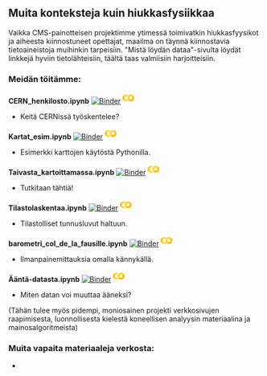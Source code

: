## Muita konteksteja kuin hiukkasfysiikkaa

Vaikka CMS-painotteisen projektimme ytimessä toimivatkin hiukkasfyysikot ja aiheesta kiinnostuneet opettajat, maailma on täynnä kiinnostavia tietoaineistoja muihinkin tarpeisiin. "Mistä löydän dataa"-sivulta löydät linkkejä hyviin tietolähteisiin, täältä taas valmiisiin harjoitteisiin.

### Meidän töitämme:

**CERN_henkilosto.ipynb** [![Binder](https://mybinder.org/badge.svg)](https://mybinder.org/v2/gh/cms-opendata-education/cms-jupyter-materials-finnish/master?filepath=Demot%2FMuut_aiheet%2FCERN_henkilosto.ipynb) [![Colaboratory](https://github.com/cms-opendata-education/cms-jupyter-materials-finnish/blob/master/Kuvat/colab_icon.png?raw=true)](https://colab.research.google.com/github/cms-opendata-education/cms-jupyter-materials-finnish/blob/master/Demot/Muut_aiheet/CERN_henkilosto.ipynb)
- Keitä CERNissä työskentelee?

**Kartat_esim.ipynb** [![Binder](https://mybinder.org/badge.svg)](https://mybinder.org/v2/gh/cms-opendata-education/cms-jupyter-materials-finnish/master?filepath=Demot%2FMuut_aiheet%2FKartat_esim.ipynb) [![Colaboratory](https://github.com/cms-opendata-education/cms-jupyter-materials-finnish/blob/master/Kuvat/colab_icon.png?raw=true)](https://colab.research.google.com/github/cms-opendata-education/cms-jupyter-materials-finnish/blob/master/Demot/Muut_aiheet/Kartat_esim.ipynb)
- Esimerkki karttojen käytöstä Pythonilla.

**Taivasta_kartoittamassa.ipynb** [![Binder](https://mybinder.org/badge.svg)](https://mybinder.org/v2/gh/cms-opendata-education/cms-jupyter-materials-finnish/master?filepath=Demot%2FMuut_aiheet%2FTaivasta_kartoittamassa.ipynb) [![Colaboratory](https://github.com/cms-opendata-education/cms-jupyter-materials-finnish/blob/master/Kuvat/colab_icon.png?raw=true)](https://colab.research.google.com/github/cms-opendata-education/cms-jupyter-materials-finnish/blob/master/Demot/Muut_aiheet/Taivasta_kartoittamassa.ipynb)
- Tutkitaan tähtiä!

**Tilastolaskentaa.ipynb** [![Binder](https://mybinder.org/badge.svg)](https://mybinder.org/v2/gh/cms-opendata-education/cms-jupyter-materials-finnish/master?filepath=Demot%2FMuut_aiheet%2FTilastolaskentaa.ipynb) [![Colaboratory](https://github.com/cms-opendata-education/cms-jupyter-materials-finnish/blob/master/Kuvat/colab_icon.png?raw=true)](https://colab.research.google.com/github/cms-opendata-education/cms-jupyter-materials-finnish/blob/master/Demot/Muut_aiheet/Tilastolaskentaa.ipynb)
- Tilastolliset tunnusluvut haltuun.

**barometri_col_de_la_fausille.ipynb** [![Binder](https://mybinder.org/badge.svg)](https://mybinder.org/v2/gh/cms-opendata-education/cms-jupyter-materials-finnish/master?filepath=Demot%2FMuut_aiheet%2Fbarometri_col_de_la_fausille.ipynb) [![Colaboratory](https://github.com/cms-opendata-education/cms-jupyter-materials-finnish/blob/master/Kuvat/colab_icon.png?raw=true)](https://colab.research.google.com/github/cms-opendata-education/cms-jupyter-materials-finnish/blob/master/Demot/Muut_aiheet/barometri_col_de_la_fausille.ipynb)
- Ilmanpainemittauksia omalla kännykällä.

**Ääntä-datasta.ipynb** [![Binder](https://mybinder.org/badge.svg)](https://mybinder.org/v2/gh/cms-opendata-education/cms-jupyter-materials-finnish/master?filepath=Demot%2FMuut_aiheet%2Faanta-datasta.ipynb) [![Colaboratory](https://github.com/cms-opendata-education/cms-jupyter-materials-finnish/blob/master/Kuvat/colab_icon.png?raw=true)](https://colab.research.google.com/github/cms-opendata-education/cms-jupyter-materials-finnish/blob/master/Demot/Muut_aiheet/aanta-datasta.ipynb)
- Miten datan voi muuttaa ääneksi?

(Tähän tulee myös pidempi, moniosainen projekti verkkosivujen raapimisesta, luonnollisesta kielestä koneellisen analyysin materiaalina ja mainosalgoritmeista)

### Muita vapaita materiaaleja verkosta:


-
